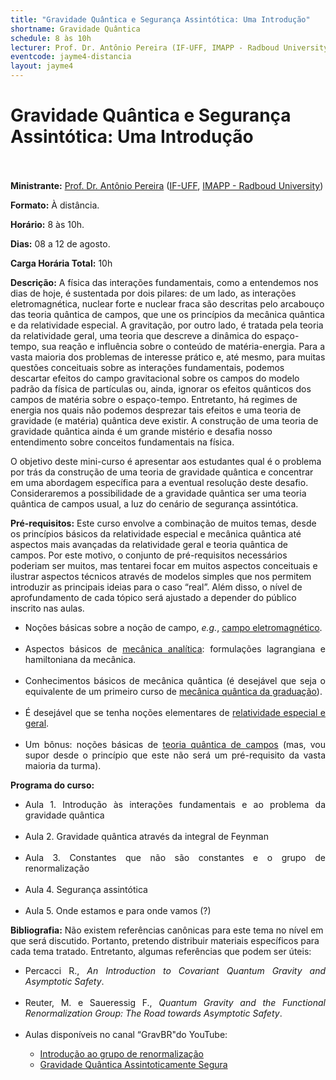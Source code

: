 ```yaml
---
title: "Gravidade Quântica e Segurança Assintótica: Uma Introdução"
shortname: Gravidade Quântica
schedule: 8 às 10h
lecturer: Prof. Dr. Antônio Pereira (IF-UFF, IMAPP - Radboud University)
eventcode: jayme4-distancia
layout: jayme4
---
```


# Gravidade Quântica e Segurança Assintótica: Uma Introdução <br><br>

**Ministrante:** [Prof. Dr. Antônio Pereira](https://sites.google.com/view/antoniodpj/homepage?authuser=0) ([IF-UFF](https://portal.if.uff.br/en/), [IMAPP - Radboud University](https://www.ru.nl/imapp/))

**Formato:** À distância.

**Horário:** 8 às 10h.

**Dias:** 08 a 12 de agosto.

**Carga Horária Total:** 10h

**Descrição:** A física das interações fundamentais,
como a entendemos nos dias de hoje, é
sustentada por dois pilares: de um lado, as
interações eletromagnética, nuclear forte e nuclear
fraca são descritas pelo arcabouço das teoria
quântica de campos, que une os princípios da
mecânica quântica e da relatividade especial. A
gravitação, por outro lado, é tratada pela teoria da
relatividade geral, uma teoria que descreve a
dinâmica do espaço-tempo, sua reação e
influência sobre o conteúdo de matéria-energia.
Para a vasta maioria dos problemas de interesse
prático e, até mesmo, para muitas questões
conceituais sobre as interações fundamentais,
podemos descartar efeitos do campo gravitacional
sobre os campos do modelo padrão da física de
partículas ou, ainda, ignorar os efeitos quânticos
dos campos de matéria sobre o espaço-tempo.
Entretanto, há regimes de energia nos quais não
podemos desprezar tais efeitos e uma teoria de
gravidade (e matéria) quântica deve existir. A
construção de uma teoria de gravidade quântica
ainda é um grande mistério e desafia nosso
entendimento sobre conceitos fundamentais na
física.

O objetivo deste mini-curso é apresentar
aos estudantes qual é o problema por trás da
construção de uma teoria de gravidade quântica e
concentrar em uma abordagem específica para a
eventual resolução deste desafio. Consideraremos
a possibilidade de a gravidade quântica ser uma
teoria quântica de campos usual, a luz do cenário
de segurança assintótica.

**Pré-requisitos:** Este curso envolve a combinação de
muitos temas, desde os princípios básicos da
relatividade especial e mecânica quântica até
aspectos mais avançadas da relatividade geral e
teoria quântica de campos. Por este motivo, o
conjunto de pré-requisitos necessários poderiam
ser muitos, mas tentarei focar em muitos aspectos
conceituais e ilustrar aspectos técnicos através de
modelos simples que nos permitem introduzir as
principais ideias para o caso “real”. Além disso, o
nível de aprofundamento de cada tópico será
ajustado a depender do público inscrito nas aulas.

<div style="text-align: justify">
 <ul>
  <li>Noções básicas sobre a noção de campo, <i>e.g.</i>, <a href="https://uspdigital.usp.br/jupiterweb/obterDisciplina?nomdis=&sgldis=4302303">campo eletromagnético</a>.</li> <br>
  
  <li>Aspectos básicos de <a href="https://uspdigital.usp.br/jupiterweb/obterDisciplina?nomdis=&sgldis=4302305">mecânica analítica</a>:
formulações lagrangiana e hamiltoniana da
mecânica.</li> <br>
  
  <li>Conhecimentos básicos de mecânica quântica
(é desejável que seja o equivalente de um
primeiro curso de <a href="https://uspdigital.usp.br/jupiterweb/obterDisciplina?nomdis=&sgldis=4302403">mecânica quântica da graduação</a>). </li> <br>
  
  <li>É desejável que se tenha noções elementares
de <a href="https://uspdigital.usp.br/jupiterweb/obterDisciplina?nomdis=&sgldis=4300337">relatividade especial e geral</a>. </li> <br>
  
  <li>Um bônus: noções básicas de <a href="https://uspdigital.usp.br/jupiterweb/obterDisciplina?nomdis=&sgldis=4305107">teoria quântica de campos</a> (mas, vou supor desde o princípio
que este não será um pré-requisito da vasta
maioria da turma).</li>
  
 </ul>
</div>

**Programa do curso:**

<div style="text-align: justify">
 <ul>
  <li>Aula 1. Introdução às interações fundamentais e ao
problema da gravidade quântica </li> <br>
  
  <li>Aula 2. Gravidade quântica através da integral de
Feynman </li> <br>
  
  <li>Aula 3. Constantes que não são constantes e o
grupo de renormalização</li> <br>
  
  <li>Aula 4. Segurança assintótica </li><br>
  <li>Aula 5. Onde estamos e para onde vamos (?) </li>
 </ul>
</div>

**Bibliografia:** Não existem referências canônicas para
este tema no nível em que será discutido.
Portanto, pretendo distribuir materiais específicos
para cada tema tratado. Entretanto, algumas
referências que podem ser úteis:



<div style="text-align: justify">
 <ul>
  <li> Percacci R., <i>An Introduction to Covariant Quantum Gravity
and Asymptotic Safety</i>.</li> <br>
   <li> Reuter, M. e Saueressig F., <i>Quantum Gravity and the Functional
Renormalization Group: The Road towards
Asymptotic Safety</i>. </li><br>
    
   <li> Aulas disponíveis no canal “GravBR"do
YouTube: </li>
   <ul>
     <li>  <a href="https://www.youtube.com/playlist?list=PLdMypOmT56qYa7LWbUZ43Lu2leW9EWP1z">Introdução ao grupo de renormalização</a></li>
     <li> <a href="https://www.youtube.com/playlist?list=PLdMypOmT56qZyQiuUTdnDnvlqhBnzGykR">Gravidade Quântica Assintoticamente Segura</a></li> 
    </ul>
 </ul>
</div>


